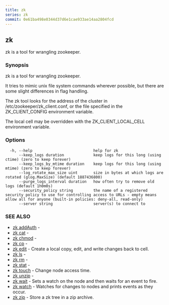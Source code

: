 ```yaml
---
title: zk
series: zk
commit: 0e61ba498e0344d37d6e1cae933ae14aa2804fcd
---
```

## zk

zk is a tool for wrangling zookeeper.

### Synopsis

zk is a tool for wrangling zookeeper.

It tries to mimic unix file system commands wherever possible, but
there are some slight differences in flag handling.

The zk tool looks for the address of the cluster in /etc/zookeeper/zk_client.conf,
or the file specified in the ZK_CLIENT_CONFIG environment variable.

The local cell may be overridden with the ZK_CLIENT_LOCAL_CELL environment
variable.

### Options

```
  -h, --help                           help for zk
      --keep_logs duration             keep logs for this long (using ctime) (zero to keep forever)
      --keep_logs_by_mtime duration    keep logs for this long (using mtime) (zero to keep forever)
      --log_rotate_max_size uint       size in bytes at which logs are rotated (glog.MaxSize) (default 1887436800)
      --purge_logs_interval duration   how often try to remove old logs (default 1h0m0s)
      --security_policy string         the name of a registered security policy to use for controlling access to URLs - empty means allow all for anyone (built-in policies: deny-all, read-only)
      --server string                  server(s) to connect to
```

### SEE ALSO

* [zk addAuth](./zk_addauth/)	 - 
* [zk cat](./zk_cat/)	 - 
* [zk chmod](./zk_chmod/)	 - 
* [zk cp](./zk_cp/)	 - 
* [zk edit](./zk_edit/)	 - Create a local copy, edit, and write changes back to cell.
* [zk ls](./zk_ls/)	 - 
* [zk rm](./zk_rm/)	 - 
* [zk stat](./zk_stat/)	 - 
* [zk touch](./zk_touch/)	 - Change node access time.
* [zk unzip](./zk_unzip/)	 - 
* [zk wait](./zk_wait/)	 - Sets a watch on the node and then waits for an event to fire.
* [zk watch](./zk_watch/)	 - Watches for changes to nodes and prints events as they occur.
* [zk zip](./zk_zip/)	 - Store a zk tree in a zip archive.


